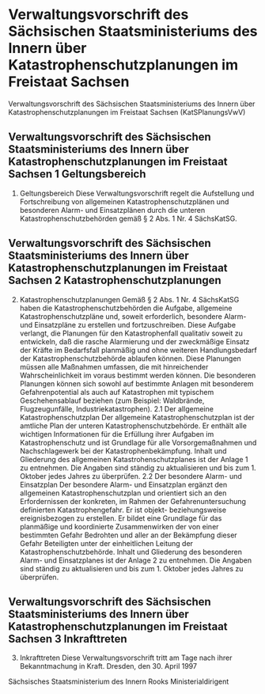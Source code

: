 # Verwaltungsvorschrift des Sächsischen Staatsministeriums des Innern über Katastrophenschutzplanungen im Freistaat Sachsen

Verwaltungsvorschrift des Sächsischen Staatsministeriums des Innern über Katastrophenschutzplanungen im Freistaat Sachsen (KatSPlanungsVwV)

## Verwaltungsvorschrift des Sächsischen Staatsministeriums des Innern über Katastrophenschutzplanungen im Freistaat Sachsen 1 Geltungsbereich

1. Geltungsbereich Diese Verwaltungsvorschrift regelt die Aufstellung und Fortschreibung von allgemeinen Katastrophenschutzplänen und besonderen Alarm- und Einsatzplänen durch die unteren Katastrophenschutzbehörden gemäß § 2 Abs. 1 Nr. 4 SächsKatSG. 
## Verwaltungsvorschrift des Sächsischen Staatsministeriums des Innern über Katastrophenschutzplanungen im Freistaat Sachsen 2 Katastrophenschutzplanungen

2. Katastrophenschutzplanungen Gemäß § 2 Abs. 1 Nr. 4 SächsKatSG haben die Katastrophenschutzbehörden die Aufgabe, allgemeine Katastrophenschutzpläne und, soweit erforderlich, besondere Alarm- und Einsatzpläne zu erstellen und fortzuschreiben. Diese Aufgabe verlangt, die Planungen für den Katastrophenfall qualitativ soweit zu entwickeln, daß die rasche Alarmierung und der zweckmäßige Einsatz der Kräfte im Bedarfsfall planmäßig und ohne weiteren Handlungsbedarf der Katastrophenschutzbehörde ablaufen können. Diese Planungen müssen alle Maßnahmen umfassen, die mit hinreichender Wahrscheinlichkeit im voraus bestimmt werden können. Die besonderen Planungen können sich sowohl auf bestimmte Anlagen mit besonderem Gefahrenpotential als auch auf Katastrophen mit typischem Geschehensablauf beziehen (zum Beispiel: Waldbrände, Flugzeugunfälle, Industriekatastrophen). 2.1 Der allgemeine Katastrophenschutzplan Der allgemeine Katastrophenschutzplan ist der amtliche Plan der unteren Katastrophenschutzbehörde. Er enthält alle wichtigen Informationen für die Erfüllung ihrer Aufgaben im Katastrophenschutz und ist Grundlage für alle Vorsorgemaßnahmen und Nachschlagewerk bei der Katastrophenbekämpfung. Inhalt und Gliederung des allgemeinen Katastrohenschutzplanes ist der Anlage 1 zu entnehmen. Die Angaben sind ständig zu aktualisieren und bis zum 1. Oktober jedes Jahres zu überprüfen. 2.2 Der besondere Alarm- und Einsatzplan Der besondere Alarm- und Einsatzplan ergänzt den allgemeinen Katastrophenschutzplan und orientiert sich an den Erfordernissen der konkreten, im Rahmen der Gefahrenuntersuchung definierten Katastrophengefahr. Er ist objekt- beziehungsweise ereignisbezogen zu erstellen. Er bildet eine Grundlage für das planmäßige und koordinierte Zusammenwirken der von einer bestimmten Gefahr Bedrohten und aller an der Bekämpfung dieser Gefahr Beteiligten unter der einheitlichen Leitung der Katastrophenschutzbehörde. Inhalt und Gliederung des besonderen Alarm- und Einsatzplanes ist der Anlage 2 zu entnehmen. Die Angaben sind ständig zu aktualisieren und bis zum 1. Oktober jedes Jahres zu überprüfen. 
## Verwaltungsvorschrift des Sächsischen Staatsministeriums des Innern über Katastrophenschutzplanungen im Freistaat Sachsen 3 Inkrafttreten

3. Inkrafttreten Diese Verwaltungsvorschrift tritt am Tage nach ihrer Bekanntmachung in Kraft. Dresden, den 30. April 1997

Sächsisches Staatsministerium des Innern 
         Rooks 
         Ministerialdirigent

